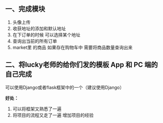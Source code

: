 ## 一、完成模块

1. 头像上传
2. 收获地址的添加和默认地址
3. 在下订单的时候 可以选择某个地址
4. 查询出当前的所有订单
5. market里 的商品 如果存在购物车中 需要将商品数量查询出来

## 二、将lucky老师的给你们发的模板 App 和 PC 端的自己完成

可以使用Django或者flask框架中的一个（建议使用Django）

**好处：**

1. 可以将框架又熟悉了一遍
2. 将项目的流程又走了一遍 增加项目的经验